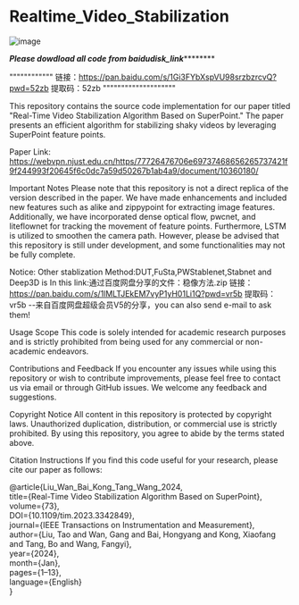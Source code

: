 # Realtime_Video_Stabilization
![image](https://github.com/liutao14/Realtime_Video_Stabilization/assets/110754123/eceda38a-292a-404c-b1f4-42a6bcc6c24c)

***************Please dowdload all code from baidudisk_link***********************

"""""""""""" 链接：https://pan.baidu.com/s/1Gi3FYbXspVU98srzbzrcvQ?pwd=52zb 
提取码：52zb """"""""""""""""""""


This repository contains the source code implementation for our paper titled "Real-Time Video Stabilization Algorithm Based on SuperPoint." The paper presents an efficient algorithm for stabilizing shaky videos by leveraging SuperPoint feature points.

Paper Link: https://webvpn.njust.edu.cn/https/77726476706e69737468656265737421f9f244993f20645f6c0dc7a59d50267b1ab4a9/document/10360180/

Important Notes
Please note that this repository is not a direct replica of the version described in the paper. We have made enhancements and included new features such as alike and zippypoint for extracting image features. Additionally, we have incorporated dense optical flow, pwcnet, and liteflownet for tracking the movement of feature points. Furthermore, LSTM is utilized to smoothen the camera path. However, please be advised that this repository is still under development, and some functionalities may not be fully complete.

Notice: Other stablization Method:DUT,FuSta,PWStablenet,Stabnet and Deep3D is In this link:通过百度网盘分享的文件：稳像方法.zip
链接：https://pan.baidu.com/s/1lMLTJEkEM7vyP1yH01Li1Q?pwd=vr5b 
提取码：vr5b 
--来自百度网盘超级会员V5的分享，you can also send e-mail to ask them!

Usage Scope
This code is solely intended for academic research purposes and is strictly prohibited from being used for any commercial or non-academic endeavors.

Contributions and Feedback
If you encounter any issues while using this repository or wish to contribute improvements, please feel free to contact us via email or through GitHub issues. We welcome any feedback and suggestions.

Copyright Notice
All content in this repository is protected by copyright laws. Unauthorized duplication, distribution, or commercial use is strictly prohibited. By using this repository, you agree to abide by the terms stated above.

Citation Instructions
If you find this code useful for your research, please cite our paper as follows:

@article{Liu_Wan_Bai_Kong_Tang_Wang_2024,  
  title={Real-Time Video Stabilization Algorithm Based on SuperPoint},  
  volume={73},  
  DOI={10.1109/tim.2023.3342849},  
  journal={IEEE Transactions on Instrumentation and Measurement},  
  author={Liu, Tao and Wan, Gang and Bai, Hongyang and Kong, Xiaofang and Tang, Bo and Wang, Fangyi},  
  year={2024},  
  month={Jan},  
  pages={1–13},  
  language={English}  
}




